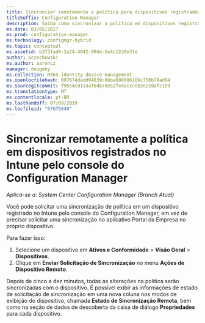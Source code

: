 ```yaml
---
title: Sincronizar remotamente a política para dispositivos registrados com o Intune
titleSuffix: Configuration Manager
description: Saiba como sincronizar a política em dispositivos registrados no Intune pelo console do Configuration Manager
ms.date: 03/05/2017
ms.prod: configuration-manager
ms.technology: configmgr-hybrid
ms.topic: conceptual
ms.assetid: b3731ad0-2a24-4042-994e-5e4c1230e3fe
author: aczechowski
ms.author: aaroncz
manager: dougeby
ms.collection: M365-identity-device-management
ms.openlocfilehash: 007674dadd04839c8bba608006166c750b79ad94
ms.sourcegitcommit: f9654cd1a3af6d67de52fedaccceb2e22dafc159
ms.translationtype: MT
ms.contentlocale: pt-BR
ms.lasthandoff: 07/09/2019
ms.locfileid: "67675840"
---
```

# <a name="remotely-synchronize-policy-on-intune-enrolled-devices-from-the-configuration-manager-console"></a>Sincronizar remotamente a política em dispositivos registrados no Intune pelo console do Configuration Manager

*Aplica-se a: System Center Configuration Manager (Branch Atual)*


Você pode solicitar uma sincronização de política em um dispositivo registrado no Intune pelo console do Configuration Manager, em vez de precisar solicitar uma sincronização no aplicativo Portal da Empresa no próprio dispositivo. 

Para fazer isso:

1. Selecione um dispositivo em **Ativos e Conformidade** > **Visão Geral** > **Dispositivos**.
2. Clique em **Enviar Solicitação de Sincronização** no menu **Ações de Dispositivo Remoto**.


Depois de cinco a dez minutos, todas as alterações na política serão sincronizadas com o dispositivo. É possível exibir as informações de estado de solicitação de sincronização em uma nova coluna nos modos de exibição do dispositivo, chamada **Estado de Sincronização Remota**, bem como na seção de dados de descoberta da caixa de diálogo **Propriedades** para cada dispositivo.
